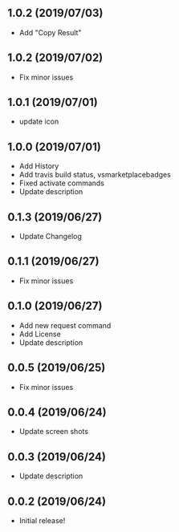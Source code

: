 ## 1.0.2 (2019/07/03)
* Add "Copy Result"
## 1.0.2 (2019/07/02)
* Fix minor issues
## 1.0.1 (2019/07/01)
* update icon
## 1.0.0 (2019/07/01)
* Add History
* Add travis build status, vsmarketplacebadges
* Fixed activate commands
* Update description
## 0.1.3 (2019/06/27)
* Update Changelog
## 0.1.1 (2019/06/27)
* Fix minor issues
## 0.1.0 (2019/06/27)
* Add new request command
* Add License
* Update description
## 0.0.5 (2019/06/25)
* Fix minor issues
## 0.0.4 (2019/06/24)
* Update screen shots
## 0.0.3 (2019/06/24)
* Update description
## 0.0.2 (2019/06/24)
* Initial release!



